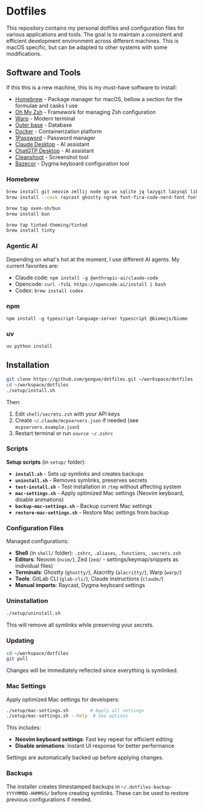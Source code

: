 # Dotfiles

This repository contains my personal dotfiles and configuration files for various applications and tools. The goal is to maintain a consistent and efficient development environment across different machines. This is macOS specific, but can be adapted to other systems with some modifications.

## Software and Tools

If this this is a new machine, this is my must-have software to install:

- [Homebrew](https://brew.sh/) - Package manager for macOS, bellow a section for the formulae and casks I use
- [Oh My Zsh](https://ohmyz.sh/#install) - Framework for managing Zsh configuration
- [Warp](https://app.warp.dev/get_warp?package=dmg) - Modern terminal
- [Outer base](https://www.outerbase.com/downloads/) - Database
- [Docker](https://docs.docker.com/desktop/setup/install/mac-install/) - Containerization platform
- [1Password](https://1password.com/downloads/mac) - Password manager
- [Claude Desktop](https://claude.ai/download) - AI assistant
- [ChatGTP Desktop](https://openai.com/chatgpt/desktop/) - AI assistant
- [Cleanshoot](https://licenses.cleanshot.com/download/cleanshotx) - Screenshot tool
- [Bazecor](https://github.com/Dygmalab/Bazecor) - Dygma keyboard configuration tool

### Homebrew

```bash
brew install git neovim zellij node go uv sqlite jq lazygit lazysql libpng jpeg ncurses chafa graphviz graphicsmagick tree-sitter fzf ripgrep fd gh glab
brew install --cask raycast ghostty ngrok font-fira-code-nerd-font font-hack-nerd-font font-meslo-lg-nerd-font font-ibm-plex-mono 

brew tap oven-sh/bun
brew install bun

brew tap tinted-theming/tinted
brew install tinty

````

### Agentic AI 

Depending on what's hot at the moment, I use different AI agents. My current favorites are:

- Claude code: `npm install -g @anthropic-ai/claude-code` 
- Opencode: `curl -fsSL https://opencode.ai/install | bash`
- Codex: `brew install codex`

### npm

```
npm install -g typescript-language-server typescript @biomejs/biome
```

### uv

```bash
uv python install
````

## Installation

```bash
git clone https://github.com/gengue/dotfiles.git ~/workspace/dotfiles
cd ~/workspace/dotfiles
./setup/install.sh
```

Then:
1. Edit `shell/secrets.zsh` with your API keys
2. Create `~/.claude/mcpservers.json` if needed (see `mcpservers.example.json`)
3. Restart terminal or run `source ~/.zshrc`

### Scripts

**Setup scripts** (in `setup/` folder):
- **`install.sh`** - Sets up symlinks and creates backups
- **`uninstall.sh`** - Removes symlinks, preserves secrets
- **`test-install.sh`** - Test installation in `/tmp` without affecting system
- **`mac-settings.sh`** - Apply optimized Mac settings (Neovim keyboard, disable animations)
- **`backup-mac-settings.sh`** - Backup current Mac settings
- **`restore-mac-settings.sh`** - Restore Mac settings from backup

### Configuration Files

Managed configurations:
- **Shell** (in `shell/` folder): `.zshrc`, `.aliases`, `.functions`, `.secrets.zsh`
- **Editors**: Neovim (`nvim/`), Zed (`zed/` - settings/keymap/snippets as individual files)
- **Terminals**: Ghostty (`ghostty/`), Alacritty (`alacritty/`), Warp (`warp/`)
- **Tools**: GitLab CLI (`glab-cli/`), Claude instructions (`claude/`)
- **Manual imports**: Raycast, Dygma keyboard settings

### Uninstallation

```bash
./setup/uninstall.sh
```

This will remove all symlinks while preserving your secrets.

### Updating

```bash
cd ~/workspace/dotfiles
git pull
```

Changes will be immediately reflected since everything is symlinked.

### Mac Settings

Apply optimized Mac settings for developers:

```bash
./setup/mac-settings.sh        # Apply all settings
./setup/mac-settings.sh --help  # See options
```

This includes:
- **Neovim keyboard settings**: Fast key repeat for efficient editing
- **Disable animations**: Instant UI response for better performance

Settings are automatically backed up before applying changes.

### Backups

The installer creates timestamped backups in `~/.dotfiles-backup-YYYYMMDD-HHMMSS/` before creating symlinks. These can be used to restore previous configurations if needed.
